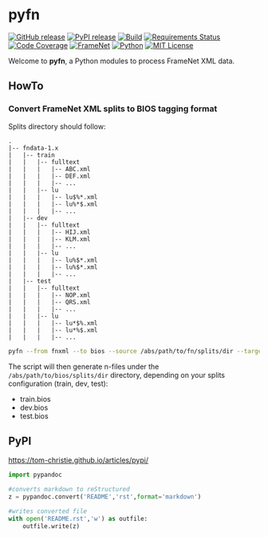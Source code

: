 # pyfn
[![GitHub release][release-image]][release-url]
[![PyPI release][pypi-image]][pypi-url]
[![Build][travis-image]][travis-url]
[![Requirements Status][req-image]][req-url]
[![Code Coverage][coverage-image]][coverage-url]
[![FrameNet][framenet-image]][framenet-url]
[![Python][python-image]][python-url]
[![MIT License][license-image]][license-url]

Welcome to **pyfn**, a Python modules to process FrameNet XML data.

## HowTo
### Convert FrameNet XML splits to BIOS tagging format
Splits directory should follow:
```
.
|-- fndata-1.x
|   |-- train
|   |   |-- fulltext
|   |   |   |-- ABC.xml
|   |   |   |-- DEF.xml
|   |   |   |-- ...
|   |   |-- lu
|   |   |   |-- lu$%*.xml
|   |   |   |-- lu%*$.xml
|   |   |   |-- ...
|   |-- dev
|   |   |-- fulltext
|   |   |   |-- HIJ.xml
|   |   |   |-- KLM.xml
|   |   |   |-- ...
|   |   |-- lu
|   |   |   |-- lu%$*.xml
|   |   |   |-- lu%$*.xml
|   |   |   |-- ...
|   |-- test
|   |   |-- fulltext
|   |   |   |-- NOP.xml
|   |   |   |-- QRS.xml
|   |   |   |-- ...
|   |   |-- lu
|   |   |   |-- lu*$%.xml
|   |   |   |-- lu*%$.xml
|   |   |   |-- ...
```

```bash
pyfn --from fnxml --to bios --source /abs/path/to/fn/splits/dir --target /abs/path/to/bios/splits/dir
```
The script will then generate n-files under the `/abs/path/to/bios/splits/dir` directory, depending on your splits configuration (train, dev, test):
- train.bios
- dev.bios
- test.bios

## PyPI

https://tom-christie.github.io/articles/pypi/

```python
import pypandoc

#converts markdown to reStructured
z = pypandoc.convert('README','rst',format='markdown')

#writes converted file
with open('README.rst','w') as outfile:
    outfile.write(z)
```

[release-image]:https://img.shields.io/github/release/akb89/pyfn.svg?style=flat-square
[release-url]:https://github.com/akb89/pyfn/releases/latest
[pypi-image]:https://img.shields.io/pypi/v/pyfn.svg?style=flat-square
[pypi-url]:https://github.com/akb89/pyfn/releases/latest
[travis-image]:https://img.shields.io/travis/akb89/pyfn.svg?style=flat-square
[travis-url]:https://travis-ci.org/akb89/pyfn
[coverage-image]:https://img.shields.io/coveralls/akb89/pyfn/master.svg?style=flat-square
[coverage-url]:https://coveralls.io/github/akb89/pyfn?branch=master
[framenet-image]:https://img.shields.io/badge/framenet-1.5%E2%87%A1-blue.svg?style=flat-square
[framenet-url]:https://framenet.icsi.berkeley.edu/fndrupal
[python-image]:https://img.shields.io/pypi/pyversions/pyfn.svg?style=flat-square
[python-url]:https://github.com/akb89/pyfn/releases/latest
[license-image]:http://img.shields.io/badge/license-MIT-000000.svg?style=flat-square
[license-url]:LICENSE.txt
[req-url]:https://requires.io/github/akb89/pyfn/requirements/?branch=master
[req-image]:https://img.shields.io/requires/github/akb89/pyfn.svg?style=flat-square
